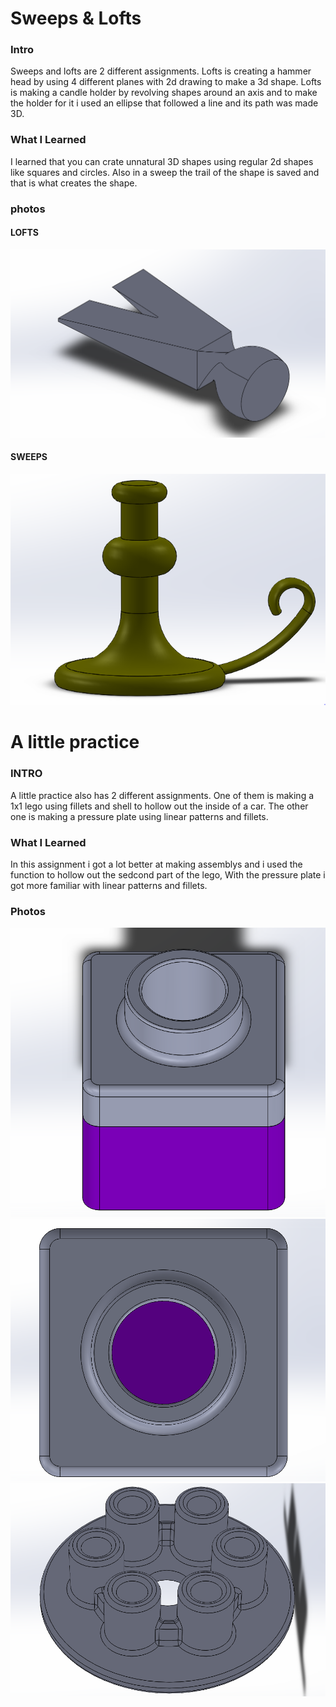 # Sweeps & Lofts
### Intro
Sweeps and lofts are 2 different assignments. Lofts is creating a hammer head by using 4 different planes with 2d drawing to make a 3d shape. Lofts is making a candle holder by revolving shapes around an axis and to make the holder for it i used an ellipse that followed a line and its path was made 3D.
### What I Learned
I learned that you can crate unnatural 3D shapes using regular 2d shapes like squares and circles. Also in a sweep the trail of the shape is saved and that is what creates the shape.

### photos
#### LOFTS
![lofts](media/lofts.PNG)
#### SWEEPS
![sweeps](media/sweeps.PNG)

# A little practice
### INTRO
A little practice also has 2 different assignments. One of them is making a 1x1 lego using fillets and shell to hollow out the inside of a car. The other one is making a pressure plate using linear patterns and fillets.
### What I Learned
In this assignment i got a lot better at making assemblys and i used the function to hollow out the sedcond part of the lego, With the pressure plate i got more familiar with linear patterns and fillets.
### Photos
![lego](media/lego.PNG)
![lego](media/Lego2.PNG)
![Alittlepractice](media/ALittlePractice.PNG)
